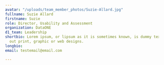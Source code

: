 ```yaml
---
avatar: "/uploads/team_member_photos/Suzie-Allard.jpg"
fullname: Suzie Allard
firstname: Suzie
role: Director, Usability and Assessment
organization: DataONE
d1_team: Leadership
shortbio: Lorem ipsum, or lipsum as it is sometimes known, is dummy text used in laying
  out print, graphic or web designs.
longbio: 
email: testemail@email.com

---
```

